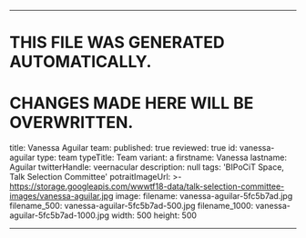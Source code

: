 ----

# THIS FILE WAS GENERATED AUTOMATICALLY.
# CHANGES MADE HERE WILL BE OVERWRITTEN.

title: Vanessa Aguilar
team:
  published: true
  reviewed: true
  id: vanessa-aguilar
  type: team
  typeTitle: Team
  variant: a
  firstname: Vanessa
  lastname: Aguilar
  twitterHandle: veernacular
  description: null
  tags: 'BIPoCiT Space, Talk Selection Committee'
  potraitImageUrl: >-
    https://storage.googleapis.com/wwwtf18-data/talk-selection-committee-images/vanessa-aguilar.jpg
  image:
    filename: vanessa-aguilar-5fc5b7ad.jpg
    filename_500: vanessa-aguilar-5fc5b7ad-500.jpg
    filename_1000: vanessa-aguilar-5fc5b7ad-1000.jpg
    width: 500
    height: 500

----


